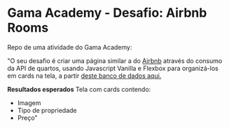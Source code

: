 # Gama Academy - Desafio: Airbnb Rooms

Repo de uma atividade do Gama Academy:

"O seu desafio é criar uma página similar a do [Airbnb](https://www.airbnb.com.br/) através do consumo da API de quartos, usando Javascript Vanilla e Flexbox para organizá-los em cards na tela, a partir [deste banco de dados aqui.](https://api.sheety.co/30b6e400-9023-4a15-8e6c-16aa4e3b1e72)

**Resultados esperados**
Tela com cards contendo:

* Imagem
* Tipo de propriedade
* Preço"
